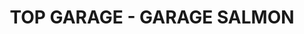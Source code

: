 ---
title: "TOP GARAGE - GARAGE SALMON"
url: /baulon/top-garage-garage-salmon/
shop: réparation de voitures
---
